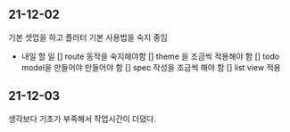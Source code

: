 ## 21-12-02

기본 셋업을 하고 플러터 기본 사용법을 숙지 중임

- 내일 할 일
  [] route 동작을 숙지해야함
  [] theme 을 조금씩 적용해야 함
  [] todo model을 만들어야 만들어야 함
  [] spec 작성을 조금씩 해야 함
  [] list view 적용

## 21-12-03

생각보다 기초가 부족해서 작업시간이 더뎠다.
